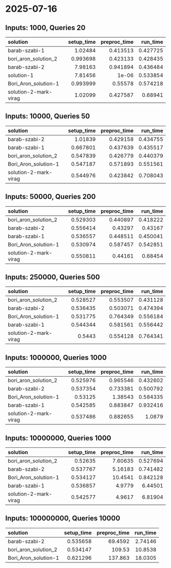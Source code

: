 # 2025-07-16

## Inputs: 1000, Queries 20

| solution              |   setup_time |   preproc_time |   run_time |
|:----------------------|-------------:|---------------:|-----------:|
| barab-szabi-1         |     1.02484  |       0.413513 |   0.427725 |
| bori_aron_solution_2  |     0.993698 |       0.423133 |   0.428435 |
| barab-szabi-2         |     7.98163  |       0.941894 |   0.436484 |
| solution-1            |     7.81456  |       1e-06    |   0.533854 |
| Bori_Aron_solution-1  |     0.993999 |       0.55578  |   0.574218 |
| solution-2-mark-virag |     1.02099  |       0.427587 |   0.68941  |

## Inputs: 10000, Queries 50

| solution              |   setup_time |   preproc_time |   run_time |
|:----------------------|-------------:|---------------:|-----------:|
| barab-szabi-2         |     1.01839  |       0.429158 |   0.434755 |
| barab-szabi-1         |     0.667801 |       0.437639 |   0.435517 |
| bori_aron_solution_2  |     0.547839 |       0.426779 |   0.440379 |
| Bori_Aron_solution-1  |     0.547187 |       0.571893 |   0.551561 |
| solution-2-mark-virag |     0.544976 |       0.423842 |   0.708043 |

## Inputs: 50000, Queries 200

| solution              |   setup_time |   preproc_time |   run_time |
|:----------------------|-------------:|---------------:|-----------:|
| bori_aron_solution_2  |     0.529303 |       0.440897 |   0.418222 |
| barab-szabi-2         |     0.556414 |       0.43297  |   0.43167  |
| barab-szabi-1         |     0.536557 |       0.448511 |   0.450041 |
| Bori_Aron_solution-1  |     0.530974 |       0.587457 |   0.542851 |
| solution-2-mark-virag |     0.550811 |       0.44161  |   0.68454  |

## Inputs: 250000, Queries 500

| solution              |   setup_time |   preproc_time |   run_time |
|:----------------------|-------------:|---------------:|-----------:|
| bori_aron_solution_2  |     0.528527 |       0.553507 |   0.431128 |
| barab-szabi-2         |     0.536435 |       0.503071 |   0.474394 |
| Bori_Aron_solution-1  |     0.531775 |       0.764349 |   0.556184 |
| barab-szabi-1         |     0.544344 |       0.581561 |   0.556442 |
| solution-2-mark-virag |     0.5443   |       0.554128 |   0.764341 |

## Inputs: 1000000, Queries 1000

| solution              |   setup_time |   preproc_time |   run_time |
|:----------------------|-------------:|---------------:|-----------:|
| bori_aron_solution_2  |     0.525976 |       0.965546 |   0.432602 |
| barab-szabi-2         |     0.537354 |       0.733381 |   0.500792 |
| Bori_Aron_solution-1  |     0.53125  |       1.38543  |   0.584335 |
| barab-szabi-1         |     0.542585 |       0.883847 |   0.932416 |
| solution-2-mark-virag |     0.537486 |       0.882655 |   1.0879   |

## Inputs: 10000000, Queries 1000

| solution              |   setup_time |   preproc_time |   run_time |
|:----------------------|-------------:|---------------:|-----------:|
| bori_aron_solution_2  |     0.52635  |        7.60635 |   0.527694 |
| barab-szabi-2         |     0.537767 |        5.16183 |   0.741482 |
| Bori_Aron_solution-1  |     0.534127 |       10.4541  |   0.842128 |
| barab-szabi-1         |     0.536857 |        4.9779  |   6.44501  |
| solution-2-mark-virag |     0.542577 |        4.9617  |   6.81904  |

## Inputs: 100000000, Queries 10000

| solution             |   setup_time |   preproc_time |   run_time |
|:---------------------|-------------:|---------------:|-----------:|
| barab-szabi-2        |     0.535658 |        69.4592 |    2.74146 |
| bori_aron_solution_2 |     0.534147 |       109.53   |   10.8538  |
| Bori_Aron_solution-1 |     0.621296 |       137.863  |   18.0305  |
